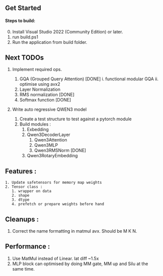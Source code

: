 ## Get Started
#### Steps to build: 
0. Install Visual Studio 2022 (Community Edition) or later.
1. run build.ps1
2. Run the application from build folder.

## Next TODOs
1. Implement required ops.

    1. GQA (Grouped Query Attention) [DONE]
        i. functional modular GQA 
        ii. optimise using avx2
    2. Layer Normalization 
    3. RMS normalization [DONE]
    4. Softmax function [DONE]
2. Write auto regressive QWEN3 model
    1. Create a test structure to test against a pytorch module
    2. Build modules :
        1. Exbedding 
        2. Qwen3DecoderLayer
            1. Qwen3Attention
            2. Qwen3MLP
            3. Qwen3RMSNorm [DONE]
        3. Qwen3RotaryEmbedding

## Features :
    1. Update safetensors for memory map weights
    2. Tensor class :
       1. wrapper on data
       2. shape 
       3. dtype
       4. prefetch or prepare weights before hand

## Cleanups :
1. Correct the name formatting in matmul avx. Should be M K N.

## Performance : 
1. Use MatMul instead of Linear. lat diff ~1.5x
2. MLP block can optimised by doing MM gate, MM up and Silu at the same time.